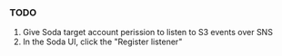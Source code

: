 ### TODO

1) Give Soda target account perission to listen to S3 events over SNS
2) In the Soda UI, click the "Register listener"
